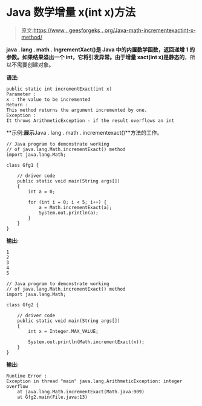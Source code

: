 # Java 数学增量 x(int x)方法

> 原文:[https://www . geesforgeks . org/Java-math-incrementexactint-x-method/](https://www.geeksforgeeks.org/java-math-incrementexactint-x-method/)

**java . lang . math . IngrementXact()**是 Java 中的内置数学函数，返回递增 1 的参数。如果结果溢出一个 int，它将引发异常。由于增量 xact(int x)是**静态的**，所以不需要创建对象。

**语法:**

```
public static int incrementExact(int x)
Parameter :
x : the value to be incremented
Return :
This method returns the argument incremented by one.
Exception :
It throws ArithmeticException - if the result overflows an int

```

**示例:**展示**Java . lang . math . incrementexact()**方法的工作。

```
// Java program to demonstrate working
// of java.lang.Math.incrementExact() method
import java.lang.Math;

class Gfg1 {

    // driver code
    public static void main(String args[])
    {
        int a = 0;

        for (int i = 0; i < 5; i++) {
            a = Math.incrementExact(a);
            System.out.println(a);
        }
    }
}
```

**输出:**

```
1
2
3
4
5

```

```
// Java program to demonstrate working
// of java.lang.Math.incrementExact() method
import java.lang.Math;

class Gfg2 {

    // driver code
    public static void main(String args[])
    {
        int x = Integer.MAX_VALUE;

        System.out.println(Math.incrementExact(x));
    }
}
```

**输出:**

```
Runtime Error :
Exception in thread "main" java.lang.ArithmeticException: integer overflow
    at java.lang.Math.incrementExact(Math.java:909)
    at Gfg2.main(File.java:13)

```